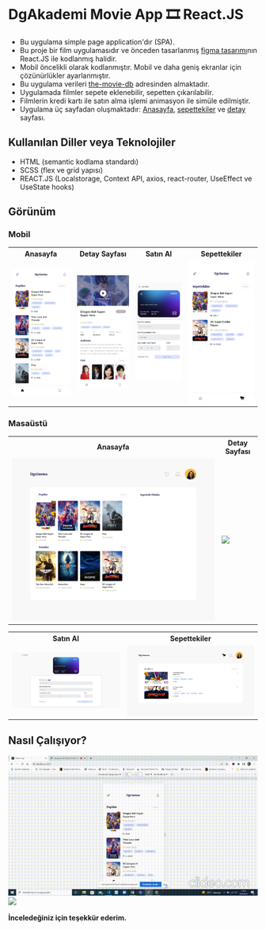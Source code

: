 # DgAkademi Movie App 🎞 React.JS

- Bu uygulama simple page application'dır (SPA).
- Bu proje bir film uygulamasıdır ve önceden tasarlanmış [figma tasarımı](https://www.figma.com/file/Bq3LDs3EdvTQ2qGANrlSuf/Dgakademi-Movie-Mobile-App-UI-Design-(Community)?node-id=3%3A2)nın React.JS ile kodlanmış halidir.
- Mobil öncelikli olarak kodlanmıştır. Mobil ve daha geniş ekranlar için çözünürlükler ayarlanmıştır.
- Bu uygulama verileri [the-movie-db](https://www.themoviedb.org/documentation/api) adresinden almaktadır.
- Uygulamada filmler sepete eklenebilir, sepetten çıkarılabilir.
- Filmlerin kredi kartı ile satın alma işlemi animasyon ile simüle edilmiştir.
- Uygulama üç sayfadan oluşmaktadır: [Anasayfa](https://github.com/beyzanur-seyhan/DGAkademi/blob/main/Final-Project/movie-app/src/pages/Home.js), [sepettekiler](https://github.com/beyzanur-seyhan/DGAkademi/blob/main/Final-Project/movie-app/src/pages/Card.js) ve [detay](https://github.com/beyzanur-seyhan/DGAkademi/blob/main/Final-Project/movie-app/src/pages/DetailMovie.js) sayfası.

## Kullanılan Diller veya Teknolojiler

- HTML (semantic kodlama standardı)
- SCSS (flex ve grid yapısı)
- REACT.JS (Localstorage, Context API, axios, react-router, UseEffect ve UseState hooks)

## Görünüm

### Mobil
<table>
<tbody>
<tr>
<th>Anasayfa</th>
<th>Detay Sayfası</th>
<th>Satın Al</th>
<th>Sepettekiler</th>
</tr>
<tr>
<td><img src="README.md-views/mobile/home.png"/></td>
<td><img src="README.md-views/mobile/detail.png"/></td>
<td><img src="README.md-views/mobile/buy-now.png"/></td>
<td><img src="README.md-views/mobile/card.png"/></td>
</tr>
</tbody>
</table>

### Masaüstü
<table>
<tbody>
<tr>
<th>Anasayfa</th>
<th>Detay Sayfası</th>
</tr>
<tr>
<td><img src="README.md-views/desktop/home.png"/></td>
<td><img src="README.md-views/desktop/detail.png"/></td>
</tr>
</tbody>
</table>

<table>
<tbody>
<tr>
<th>Satın Al</th>
<th>Sepettekiler</th>
</tr>
<tr>
<td><img src="README.md-views/desktop/buy-now.png"/></td>
<td><img src="README.md-views/desktop/card.png"/></td>
</tr>
</tbody>
</table>

## Nasıl Çalışıyor?
<img src="README.md-views/screen-capture-gif/1.gif"/>
<img src="README.md-views/screen-capture-gif/2.gif"/>

<b>İnceledeğiniz için teşekkür ederim.</b>
